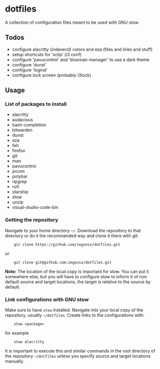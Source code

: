 # dotfiles

A collection of configuration files meant to be used with GNU stow.


## Todos

* configure alacritty (indexecd) colors and eza (files and links and stuff)
* setup shortcuts for 'xclip' (i3 conf)
* configure 'pavucontrol' and 'blueman-manager' to use a dark theme
* configure 'dunst'
* configure 'logind'
* configure lock screen (probably i3lock)


## Usage

### List of packages to install
* alacritty
* audacious
* bash-completion
* bitwarden
* dunst
* eza
* feh
* firefox
* git
* man
* pavucontrol
* picom
* polybar
* ripgrep
* rofi
* starship
* stow
* unzip
* visual-studio-code-bin


### Getting the repository
Navigate to your home directory `~/`.
Download the repository to that directory or do it the recommended way and clone it there with git:
```
    git clone https://github.com/zegonix/dotfiles.git
```
or
```
    git clone git@github.com:zegonix/dotfiles.git
```

**Note:** The location of the local copy is important for stow. You can put it somewhere else, but you will have to configure stow to inform it of non default source and target locations, the target is relative to the source by default.


### Link configurations with GNU stow
Make sure to have `stow` installed.
Navigate into your local copy of the repository, usually `~/dotfiles`.
Create links to the configurations with:
```
    stow <package>
```
for example
```
    stow alacritty
```
It is important to execute this and similar commands in the root directory of the repository `~/dotfiles` unless you specify source and target locations manually.